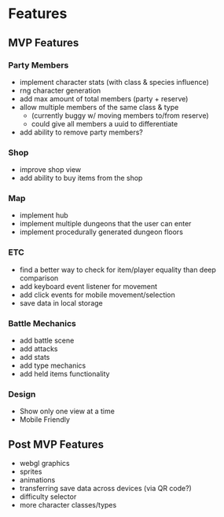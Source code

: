 # Features
## MVP Features
### Party Members
- implement character stats (with class & species influence)
- rng character generation
- add max amount of total members (party + reserve)
- allow multiple members of the same class & type
  - (currently buggy w/ moving members to/from reserve)
  - could give all members a uuid to differentiate
- add ability to remove party members?

### Shop
- improve shop view
- add ability to buy items from the shop

### Map
- implement hub
- implement multiple dungeons that the user can enter
- implement procedurally generated dungeon floors

### ETC
- find a better way to check for item/player equality than deep comparison
- add keyboard event listener for movement
- add click events for mobile movement/selection
- save data in local storage

### Battle Mechanics
- add battle scene
- add attacks
- add stats
- add type mechanics
- add held items functionality

### Design
- Show only one view at a time
- Mobile Friendly

## Post MVP Features
- webgl graphics
- sprites
- animations
- transferring save data across devices (via QR code?)
- difficulty selector
- more character classes/types
